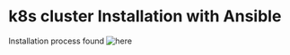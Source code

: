 # k8s cluster Installation with Ansible

Installation process found ![here](https://www.kelvinakpobome.codes/how-i-automated-installation-of-a-kubernetes-cluster-with-ansible)

